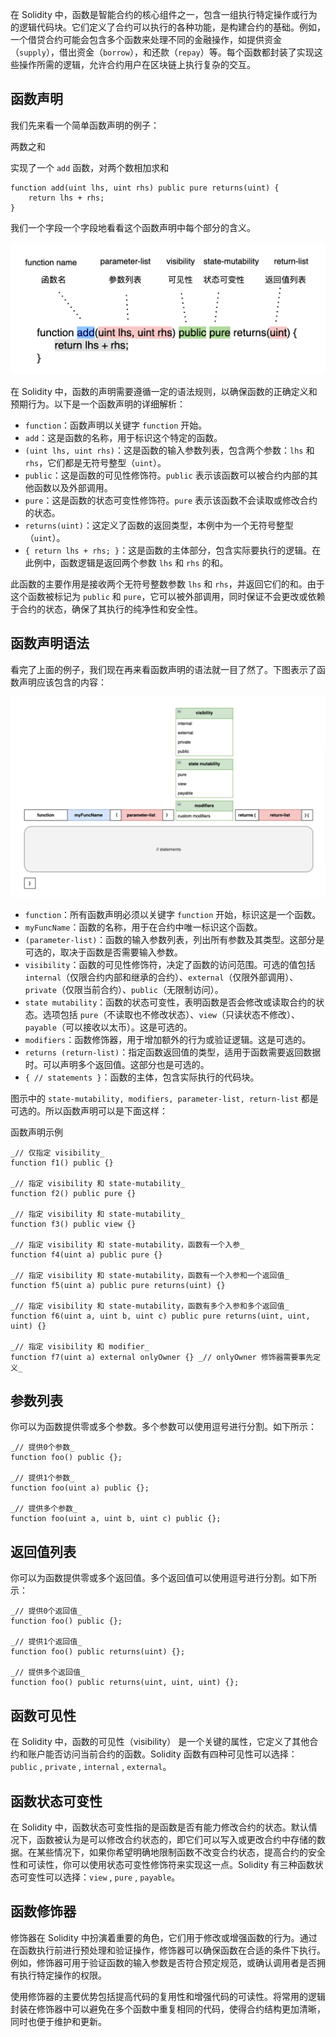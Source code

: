
在 Solidity 中，函数是智能合约的核心组件之一，包含一组执行特定操作或行为的逻辑代码块。它们定义了合约可以执行的各种功能，是构建合约的基础。例如，一个借贷合约可能会包含多个函数来处理不同的金融操作，如提供资金（`supply`），借出资金（`borrow`），和还款（`repay`）等。每个函数都封装了实现这些操作所需的逻辑，允许合约用户在区块链上执行复杂的交互。

## 函数声明

我们先来看一个简单函数声明的例子：

两数之和

实现了一个 `add` 函数，对两个数相加求和

```
function add(uint lhs, uint rhs) public pure returns(uint) {
    return lhs + rhs;
}
```

我们一个字段一个字段地看看这个函数声明中每个部分的含义。

![](static/JRiIbM8yFo7AQpxj9UZc5Mzjnvh.png)

在 Solidity 中，函数的声明需要遵循一定的语法规则，以确保函数的正确定义和预期行为。以下是一个函数声明的详细解析：

- `function`：函数声明以关键字 `function` 开始。
- `add`：这是函数的名称，用于标识这个特定的函数。
- `(uint lhs, uint rhs)`：这是函数的输入参数列表，包含两个参数：`lhs` 和 `rhs`，它们都是无符号整型（`uint`）。
- `public`：这是函数的可见性修饰符。`public` 表示该函数可以被合约内部的其他函数以及外部调用。
- `pure`：这是函数的状态可变性修饰符。`pure` 表示该函数不会读取或修改合约的状态。
- `returns(uint)`：这定义了函数的返回类型，本例中为一个无符号整型（`uint`）。
- `{ return lhs + rhs; }`：这是函数的主体部分，包含实际要执行的逻辑。在此例中，函数逻辑是返回两个参数 `lhs` 和 `rhs` 的和。

此函数的主要作用是接收两个无符号整数参数 `lhs` 和 `rhs`，并返回它们的和。由于这个函数被标记为 `public` 和 `pure`，它可以被外部调用，同时保证不会更改或依赖于合约的状态，确保了其执行的纯净性和安全性。

## 函数声明语法

看完了上面的例子，我们现在再来看函数声明的语法就一目了然了。下图表示了函数声明应该包含的内容：

![](static/GQD2b4favoY96yx9H5GczOEbnfD.png)

- `function`：所有函数声明必须以关键字 `function` 开始，标识这是一个函数。
- `myFuncName`：函数的名称，用于在合约中唯一标识这个函数。
- `(parameter-list)`：函数的输入参数列表，列出所有参数及其类型。这部分是可选的，取决于函数是否需要输入参数。
- `visibility`：函数的可见性修饰符，决定了函数的访问范围。可选的值包括 `internal`（仅限合约内部和继承的合约）、`external`（仅限外部调用）、`private`（仅限当前合约）、`public`（无限制访问）。
- `state mutability`：函数的状态可变性，表明函数是否会修改或读取合约的状态。选项包括 `pure`（不读取也不修改状态）、`view`（只读状态不修改）、`payable`（可以接收以太币）。这是可选的。
- `modifiers`：函数修饰器，用于增加额外的行为或验证逻辑。这是可选的。
- `returns (return-list)`：指定函数返回值的类型，适用于函数需要返回数据时。可以声明多个返回值。这部分也是可选的。
- `{ // statements }`：函数的主体，包含实际执行的代码块。

图示中的 `state-mutability, modifiers, parameter-list, return-list` 都是可选的。所以函数声明可以是下面这样：

函数声明示例

```
_// 仅指定 visibility_
function f1() public {}

_// 指定 visibility 和 state-mutability_
function f2() public pure {}

_// 指定 visibility 和 state-mutability_
function f3() public view {}

_// 指定 visibility 和 state-mutability，函数有一个入参_
function f4(uint a) public pure {}

_// 指定 visibility 和 state-mutability，函数有一个入参和一个返回值_
function f5(uint a) public pure returns(uint) {}

_// 指定 visibility 和 state-mutability，函数有多个入参和多个返回值_
function f6(uint a, uint b, uint c) public pure returns(uint, uint, uint) {}

_// 指定 visibility 和 modifier_
function f7(uint a) external onlyOwner {} _// onlyOwner 修饰器需要事先定义_
```

## 参数列表

你可以为函数提供零或多个参数。多个参数可以使用逗号进行分割。如下所示：

```
_// 提供0个参数_
function foo() public {};

_// 提供1个参数_
function foo(uint a) public {};

_// 提供多个参数_
function foo(uint a, uint b, uint c) public {};
```

## 返回值列表

你可以为函数提供零或多个返回值。多个返回值可以使用逗号进行分割。如下所示：

```
_// 提供0个返回值_
function foo() public {};

_// 提供1个返回值_
function foo() public returns(uint) {};

_// 提供多个返回值_
function foo() public returns(uint, uint, uint) {};
```

## 函数可见性

在 Solidity 中，函数的可见性（visibility） 是一个关键的属性，它定义了其他合约和账户能否访问当前合约的函数。Solidity 函数有四种可见性可以选择： `public` , `private` , `internal` , `external`。

## 函数状态可变性

在 Solidity 中，函数状态可变性指的是函数是否有能力修改合约的状态。默认情况下，函数被认为是可以修改合约状态的，即它们可以写入或更改合约中存储的数据。在某些情况下，如果你希望明确地限制函数不改变合约状态，提高合约的安全性和可读性，你可以使用状态可变性修饰符来实现这一点。Solidity 有三种函数状态可变性可以选择：`view` , `pure` , `payable`。

## 函数修饰器

修饰器在 Solidity 中扮演着重要的角色，它们用于修改或增强函数的行为。通过在函数执行前进行预处理和验证操作，修饰器可以确保函数在合适的条件下执行。例如，修饰器可用于验证函数的输入参数是否符合预定规范，或确认调用者是否拥有执行特定操作的权限。

使用修饰器的主要优势包括提高代码的复用性和增强代码的可读性。将常用的逻辑封装在修饰器中可以避免在多个函数中重复相同的代码，使得合约结构更加清晰，同时也便于维护和更新。
